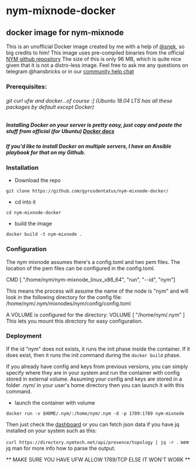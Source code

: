 # nym-mixnode-docker
## docker image for nym-mixnode

This is an unofficial Docker image created by me with a help of [@snek](https://github.com/snek), so big credits to him! 
This image uses pre-compiled binaries from the official [NYM github repository](https://github.com/nymtech/nym/releases)
The size of this is only 96 MB, which is quite nice given that it is not a distro-less image.
Feel free to ask me any questions on telegram @hansbricks or in our [community help chat](https://t.me/nymchan_help_chat) 

### Prerequisites:
###### git curl ufw and docker...of course :] (Ubuntu 18.04 LTS has all these packages by default except Docker)
##### Installing Docker on your server is pretty easy, just copy and paste the stuff from official (for Ubuntu) [Docker docs](https://docs.docker.com/engine/install/ubuntu/)
##### If you'd like to install Docker on multiple servers, I have an Ansible playbook for that on my Github. 

### Installation 

- Download the repo
``` 
git clone https://github.com/gyrusdentatus/nym-mixnode-docker/
```
- cd into it
```
cd nym-mixnode-docker
```
- build the image
```
docker build -t nym-mixnode .
```

### Configuration

The nym mixnode assumes there's a config.toml and two pem files. The location of the pem files can be configured in the config.toml. 

CMD [ "/home/nym/nym-mixnode_linux_x86_64", "run", "--id", "nym"]

This means the process will assume the name of the node is "nym" and will look in the following directory for the config file: /home/nym/.nym/mixnodes/nym/config/config.toml

A VOLUME is configured for the directory: VOLUME [ "/home/nym/.nym" ] This lets you mount this directory for easy configuration.

### Deployment
If the id "nym" does not exists, it runs the init phase inside the container. If it does exist, then it runs the init command during the ``` docker build ``` phase.
 

If you already have config and keys from previous versions, you can simply specify where they are in your system and run the container with config stored in external volume.
Assuming your config and keys are stored in a folder .nym/ in your user's home directory then you can launch it with this command.
- launch the container with volume 
```
docker run -v $HOME/.nym/:/home/nym/.nym -d -p 1789:1789 nym-mixnode

``` 
Then just check the [dashboard](https://dashboard.nymtech.net/) or you can fetch json data if you have jq installed on your system such as this:

``` curl https://directory.nymtech.net/api/presence/topology | jq -r . ``` 
see jq man for more info how to parse the output. 


** MAKE SURE YOU HAVE UFW ALLOW 1789/TCP ELSE IT WON'T WORK ** 
